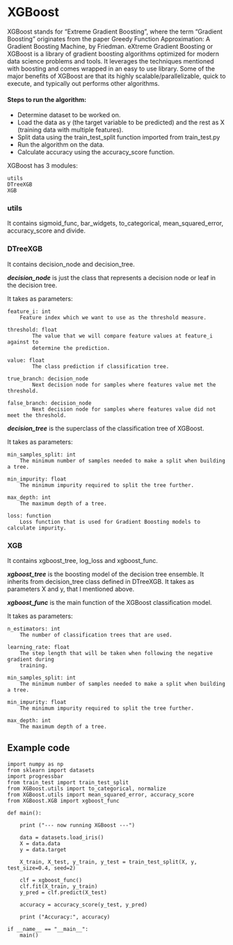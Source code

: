# XGBoost

XGBoost stands for “Extreme Gradient Boosting”, where the term “Gradient Boosting” originates from the paper Greedy Function Approximation: A Gradient Boosting Machine, by Friedman. eXtreme Gradient Boosting or XGBoost is a library of gradient boosting algorithms optimized for modern data science problems and tools. It leverages the techniques mentioned with boosting and comes wrapped in an easy to use library. Some of the major benefits of XGBoost are that its highly scalable/parallelizable, quick to execute, and typically out performs other algorithms.


#### Steps to run the algorithm:

- Determine dataset to be worked on.
- Load the data as y (the target variable to be predicted) and the rest as X (training data with multiple features).
- Split data using the train_test_split function imported from train_test.py
- Run the algorithm on the data.
- Calculate accuracy using the accuracy_score function.


XGBoost has 3 modules:
```
utils
DTreeXGB
XGB
```


### utils

It contains sigmoid_func, bar_widgets, to_categorical, mean_squared_error, accuracy_score and divide.


### DTreeXGB

It contains decision_node and decision_tree.

***decision_node*** is just the class that represents a decision node or leaf in the decision tree.

It takes as parameters:
```
feature_i: int
    Feature index which we want to use as the threshold measure.
    
threshold: float
        The value that we will compare feature values at feature_i against to
        determine the prediction.
        
value: float
        The class prediction if classification tree.
        
true_branch: decision_node
        Next decision node for samples where features value met the threshold.
        
false_branch: decision_node
        Next decision node for samples where features value did not meet the threshold.
```
***decision_tree*** is the superclass of the classification tree of XGBoost.

It takes as parameters:
```
min_samples_split: int
    The minimum number of samples needed to make a split when building a tree.
    
min_impurity: float
    The minimum impurity required to split the tree further.
    
max_depth: int
    The maximum depth of a tree.
    
loss: function
    Loss function that is used for Gradient Boosting models to calculate impurity.
```

### XGB

It contains xgboost_tree, log_loss and xgboost_func.

***xgboost_tree*** is the boosting model of the decision tree ensemble.
It inherits from decision_tree class defined in DTreeXGB. It takes as parameters X and y, that I mentioned above.

***xgboost_func*** is the main function of the XGBoost classification model.

It takes as parameters:
```
n_estimators: int
    The number of classification trees that are used.
    
learning_rate: float
    The step length that will be taken when following the negative gradient during
    training.
    
min_samples_split: int
    The minimum number of samples needed to make a split when building a tree.
    
min_impurity: float
    The minimum impurity required to split the tree further. 
    
max_depth: int
    The maximum depth of a tree.
```

## Example code
```
import numpy as np
from sklearn import datasets
import progressbar
from train_test import train_test_split
from XGBoost.utils import to_categorical, normalize
from XGBoost.utils import mean_squared_error, accuracy_score
from XGBoost.XGB import xgboost_func

def main():
    
    print ("--- now running XGBoost ---")

    data = datasets.load_iris()
    X = data.data
    y = data.target

    X_train, X_test, y_train, y_test = train_test_split(X, y, test_size=0.4, seed=2)  

    clf = xgboost_func()
    clf.fit(X_train, y_train)
    y_pred = clf.predict(X_test)

    accuracy = accuracy_score(y_test, y_pred)

    print ("Accuracy:", accuracy)

if __name__ == "__main__":
    main()
```
